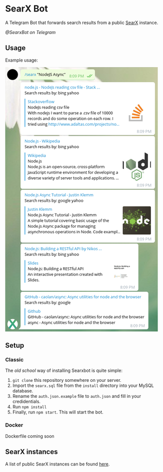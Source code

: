 # SearX Bot
A Telegram Bot that forwards search results from a public [SearX](https://github.com/asciimoo/searx) instance.

_@SearxBot on Telegram_

## Usage
Example usage:

![SearxBot Usage Example](https://github.com/fuerbringer/searxbot/raw/master/usage.png)

## Setup
### Classic
The _old school_ way of installing Searxbot is quite simple:

1.  `git clone` this repository somewhere on your server.
2.  Import the `searx.sql` file from the `install` directory into your MySQL database.
3.  Rename the `auth.json.example` file to `auth.json` and fill in your credidentials.
4.  Run `npm install`
5.  Finally, run `npm start`. This will start the bot.

### Docker

Dockerfile coming soon

## SearX instances
A list of public SearX instances can be found [here](https://github.com/asciimoo/searx/wiki/Searx-instances).
